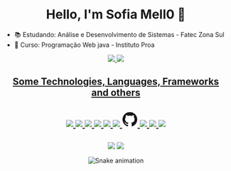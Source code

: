### <h1 align="center"> Hello, I'm Sofia Mell0 👋

- 📚 Estudando: Análise e Desenvolvimento de Sistemas - Fatec Zona Sul
- 🔭 Curso: Programação Web java - Instituto Proa 

<div align="center">
  <a href="https://github.com/sofiamell0">
  <img height="160em" src="https://github-readme-stats.vercel.app/api?username=sofiamell0&show_icons=true&theme=github_dark&include_all_commits=true&count_private=true"/>
  <img height="160em" src="https://github-readme-stats.vercel.app/api/top-langs/?username=sofiamell0&layout=compact&langs_count=7&theme=algolia "/>
</div>

##

<h2 align="center">Some Technologies, Languages, Frameworks and others<h2/>
<div align="center" >
      <img src="https://img.icons8.com/color/48/000000/figma--v1.png"/>
      <img src="https://img.icons8.com/color/48/000000/html-5--v1.png"/>
      <img src="https://img.icons8.com/color/48/000000/css3.png"/>
      <img src="https://img.icons8.com/color/48/000000/javascript--v1.png"/>
      <img src="https://img.icons8.com/color/48/000000/bootstrap.png"/>
      <img src="https://img.icons8.com/color/48/000000/git.png"/>
      <img height="35em" src="https://github.com/CR10L02k/imagens/blob/main/icons/github/github-original.svg"/>
      <img src="https://img.icons8.com/ultraviolet/45/000000/react--v1.png"/>
      <img src="https://img.icons8.com/color/48/000000/mysql-logo.png"/>
      <img src="https://img.icons8.com/color/48/000000/java.png"/>
  </div>
  
  ##
 
<div align="center">
<a href="https://www.linkedin.com/in/sofiamello/" target="_blank"><img src="https://img.shields.io/badge/-LinkedIn-%230077B5?style=for-the-badge&logo=linkedin&logoColor=white" target="_blank"></a>  
 <a href = "mailto:sofiademello372@gmail.com"><img src="https://img.shields.io/badge/Gmail-D14836?style=for-the-badge&logo=gmail&logoColor=white" target="_blank"></a>
 <div/>
  
  ![Snake animation](https://github.com/sofiamell0/sofiamell0/blob/output/github-contribution-grid-snake.svg)
